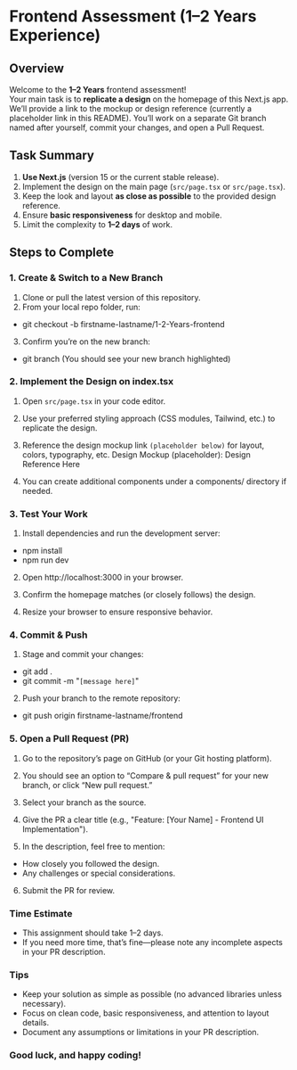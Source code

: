 # Frontend Assessment (1–2 Years Experience)

## Overview

Welcome to the **1–2 Years** frontend assessment!  
Your main task is to **replicate a design** on the homepage of this Next.js app. We’ll provide a link to the mockup or design reference (currently a placeholder link in this README). You’ll work on a separate Git branch named after yourself, commit your changes, and open a Pull Request.

## Task Summary

1. **Use Next.js** (version 15 or the current stable release).
2. Implement the design on the main page (`src/page.tsx` or `src/page.tsx`).
3. Keep the look and layout **as close as possible** to the provided design reference.
4. Ensure **basic responsiveness** for desktop and mobile.
5. Limit the complexity to **1–2 days** of work.

## Steps to Complete

### 1. Create & Switch to a New Branch

1. Clone or pull the latest version of this repository.
2. From your local repo folder, run:

- git checkout -b firstname-lastname/1-2-Years-frontend

3. Confirm you’re on the new branch:

- git branch
  (You should see your new branch highlighted)

### 2. Implement the Design on index.tsx

1. Open `src/page.tsx` in your code editor.

2. Use your preferred styling approach (CSS modules, Tailwind, etc.) to replicate the design.

3. Reference the design mockup link `(placeholder below)` for layout, colors, typography, etc.
   Design Mockup (placeholder): Design Reference Here

4. You can create additional components under a components/ directory if needed.

### 3. Test Your Work

1. Install dependencies and run the development server:

- npm install
- npm run dev

2. Open http://localhost:3000 in your browser.

3. Confirm the homepage matches (or closely follows) the design.

4. Resize your browser to ensure responsive behavior.

### 4. Commit & Push

1. Stage and commit your changes:

- git add .
- git commit -m "`[message here]`"

2. Push your branch to the remote repository:

- git push origin firstname-lastname/frontend

### 5. Open a Pull Request (PR)

1. Go to the repository’s page on GitHub (or your Git hosting platform).

2. You should see an option to “Compare & pull request” for your new branch, or click “New pull request.”

3. Select your branch as the source.

4. Give the PR a clear title (e.g., "Feature: [Your Name] - Frontend UI Implementation").

5. In the description, feel free to mention:

- How closely you followed the design.
- Any challenges or special considerations.

6. Submit the PR for review.

### Time Estimate

- This assignment should take 1–2 days.
- If you need more time, that’s fine—please note any incomplete aspects in your PR description.

### Tips

- Keep your solution as simple as possible (no advanced libraries unless necessary).
- Focus on clean code, basic responsiveness, and attention to layout details.
- Document any assumptions or limitations in your PR description.

### Good luck, and happy coding!
